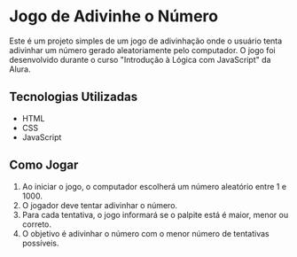 # Jogo de Adivinhe o Número

Este é um projeto simples de um jogo de adivinhação onde o usuário tenta adivinhar um número gerado aleatoriamente pelo computador. O jogo foi desenvolvido durante o curso "Introdução à Lógica com JavaScript" da Alura.

## Tecnologias Utilizadas

- HTML
- CSS
- JavaScript

## Como Jogar

1. Ao iniciar o jogo, o computador escolherá um número aleatório entre 1 e 1000.
2. O jogador deve tentar adivinhar o número.
3. Para cada tentativa, o jogo informará se o palpite está é maior, menor ou correto.
4. O objetivo é adivinhar o número com o menor número de tentativas possíveis.
